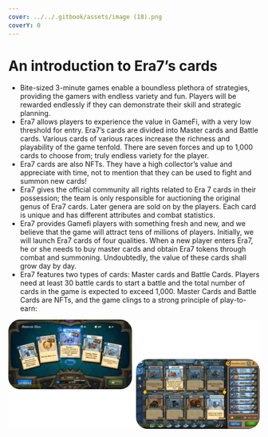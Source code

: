 ```yaml
---
cover: ../../.gitbook/assets/image (18).png
coverY: 0
---
```


# An introduction to Era7’s cards

* Bite-sized 3-minute games enable a boundless plethora of strategies, providing the gamers with endless variety and fun. Players will be rewarded endlessly if they can demonstrate their skill and strategic planning.
* Era7 allows players to experience the value in GameFi, with a very low threshold for entry. Era7’s cards are divided into Master cards and Battle cards. Various cards of various races increase the richness and playability of the game tenfold. There are seven forces and up to 1,000 cards to choose from; truly endless variety for the player.
* Era7 cards are also NFTs. They have a high collector’s value and appreciate with time, not to mention that they can be used to fight and summon new cards!
* Era7 gives the official community all rights related to Era 7 cards in their possession; the team is only responsible for auctioning the original genus of Era7 cards. Later genera are sold on by the players. Each card is unique and has different attributes and combat statistics.
* Era7 provides Gamefi players with something fresh and new, and we believe that the game will attract tens of millions of players. Initially, we will launch Era7 cards of four qualities. When a new player enters Era7, he or she needs to buy master cards and obtain Era7 tokens through combat and summoning. Undoubtedly, the value of these cards shall grow day by day.
* Era7 features two types of cards: Master cards and Battle Cards. Players need at least 30 battle cards to start a battle and the total number of cards in the game is expected to exceed 1,000. Master Cards and Battle Cards are NFTs, and the game clings to a strong principle of play-to-earn:

![](<../../.gitbook/assets/image (12).png>)
